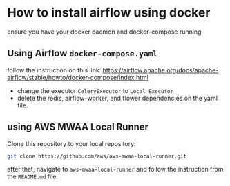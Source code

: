 # How to install airflow using docker
ensure you have your docker daemon and docker-compose running 

## Using Airflow `docker-compose.yaml`
follow the instruction on this link: https://airflow.apache.org/docs/apache-airflow/stable/howto/docker-compose/index.html
* change the executor `CeleryExecutor` to `Local Executor`
* delete the redis, airflow-worker, and flower dependencies on the yaml file. 

## using AWS MWAA Local Runner
Clone this repository to your local repository:
```sh
git clone https://github.com/aws/aws-mwaa-local-runner.git  
```
after that, navigate to `aws-mwaa-local-runner` and follow the instruction from the `README.md` file.